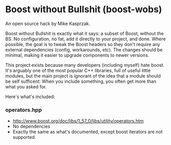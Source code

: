 # Boost without Bullshit (boost-wobs)
An open source hack by Mike Kasprzak.

Boost without Bullshit is exactly what it says: a subset of Boost, without the BS. No configuration, no fat, add it directly to your project, and done. Where possible, the goal is to tweak the Boost headers so they don't require any external dependencies (config, workarounds, etc). The changes should be minimal, making it easier to upgrade components to newer versions.

This project exists because many developers (including myself) hate boost. It's arguably one of the most popular C++ libraries, full of useful little modules, but the main project is ignorant of the idea that a module should be self sufficent: When you include something, you often get more than what you asked for.


Here's what's included:

### operators.hpp
* http://www.boost.org/doc/libs/1_57_0/libs/utility/operators.htm
* No dependencies
* Exactly the same as what's documented, except boost iterators are not supported.

